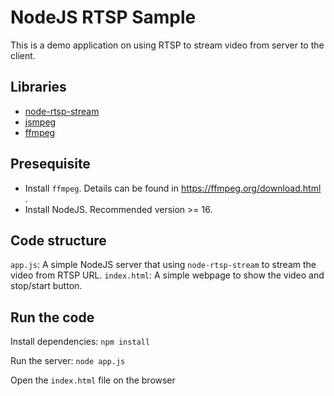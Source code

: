 # NodeJS RTSP Sample

This is a demo application on using RTSP to stream video from server to the client. 

## Libraries
- [node-rtsp-stream](https://www.npmjs.com/package/node-rtsp-stream)
- [jsmpeg](https://github.com/phoboslab/jsmpeg)
- [ffmpeg](https://ffmpeg.org/)

## Presequisite

- Install `ffmpeg`. Details can be found in https://ffmpeg.org/download.html .
- Install NodeJS. Recommended version >= 16.

## Code structure
`app.js`: A simple NodeJS server that using `node-rtsp-stream` to stream the video from RTSP URL.
`index.html`: A simple webpage to show the video and stop/start button.

## Run the code

Install dependencies:
`npm install`

Run the server:
`node app.js`

Open the `index.html` file on the browser
